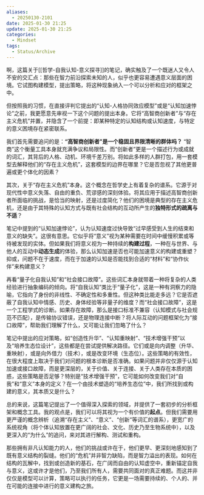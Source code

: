 ```yaml
---
aliases:
  - 20250130-2101
date: 2025-01-30 21:25
update: 2025-01-30 21:25
categories:
  - Mindset
tags:
  - Status/Archive
---
```

啊，这篇关于[[哲学-自我认知-意义探寻]]的笔记，确实触及了一个既迷人又令人不安的交汇点：那些在智力前沿探索未知的人，似乎也更容易遭遇意义层面的困境。它试图构建模型，提出策略，将这种现象纳入一个可以分析和应对的框架之中。

但按照我的习惯，在直接评判它提出的“认知-人格协同效应模型”或是“认知加速悖论”之前，我更愿意先审视一下这个问题的提出本身。它将“高智商创新者”与“存在主义危机”并置，并隐含了一个前提：即某种特定的认知结构或认知速度，与特定的意义困境存在紧密联系。

我们首先需要追问的是：**“高智商创新者”是一个稳固且界限清晰的群体吗？** “智商”这个衡量工具本身就充满争议和局限性。而“创新者”更是一个描述行为或成就的词汇，其背后的人格、动机、环境千差万别。将如此多样的人群打包，用一套模型去解释他们的“存在主义危机”，这套模型的边界在哪里？它是否忽视了其他更普遍或更个体化的因素？

其次，关于“存在主义危机”本身。这个概念在哲学史上有着复杂的谱系。它源于对现代性中意义失落、自由的重负、荒谬感的深刻体验。将其应用于描述高智商创新者所面临的挑战，是恰当的映射，还是过度简化？他们的困境是典型的存在主义危机，还是由于其特殊的认知方式与既有社会结构的互动所产生的**独特形式的疏离与不适**？

笔记中提到的“认知加速悖论”，认为认知速度过快导致“过早感受到人生的结束和意义的缺失”。这很有意思。它似乎将“意义”视为某种需要在时间中缓慢积累或等待被发现的实体。但如果我们将意义视为一种持续的**构建过程**，一种在与世界、与他人的互动中**动态生成**的体验，那么认知加速是否也可能加速意义的构建或重塑？抑或，问题不在于速度，而在于加速的认知是否能找到合适的“材料”和“协作伙伴”来构建意义？

再看“量子化自我认知”和“社会接口故障”。这些词汇本身就带着一种将复杂的人类经验进行抽象编码的倾向。将“自我认知”类比于“量子化”，这是一种有洞察力的隐喻，它指向了身份的非线性、不确定性和多重性。但这种类比能走多远？它是否遮蔽了自我认知中情感、历史、身体经验等非量子的维度？而“社会接口故障”，这是一个工程学式的诊断。如果存在故障，那么是接口标准不兼容（认知模式与社会规范不匹配），是传输协议错误，还是物理连接中断？将人际互动的问题框架化为“接口故障”，帮助我们理解了什么，又可能让我们忽略了什么？

笔记中提出的应对策略，如“创造性升华”、“认知重映射”、“技术增强干预”以及“培养生态位设计”，这些都是在尝试提供解决路径。它们或是向内调整（升华、重映射），或是向外借力（技术），或是改变环境（生态位）。这些策略的有效性，在很大程度上取决于我们对问题的根本诊断是否准确。如果问题并非仅仅源于认知加速或接口故障，而是更深层的，关于价值、关于连接、关于人类存在本质的困惑，这些策略是否足够？特别是“技术增强干预”，它可能如何改变我们对“自我”和“意义”本身的定义？在一个由技术塑造的“培养生态位”中，我们所找到或构建的意义，其本质又是什么？

总的来说，这篇笔记提出了一个值得深入探索的领域，并提供了一套初步的分析框架和概念工具。我的观点是，我们可以将其视为一个有价值的**起点**。但我们需要用更严谨的概念辨析（追溯“存在主义”、“意义”、“创新”等词汇的谱系），更宽广的系统视角（将个体认知放置在更广阔的社会、文化、历史乃至生物系统中），以及更深入的“为什么”的追问，来对其进行解构、测试和重构。

那些拥有非凡认知能力的人，他们的挑战或许在于，他们更早、更深刻地感知到了既有意义结构的裂缝。他们的“危机”并非智力缺陷，而是智力溢出的表现。如何在结构的瓦解中，找到或创造新的基石，在广阔而自由的认知虚空中，重新锚定自我与意义，这或许才是他们，乃至我们所有人，需要共同面对的真正难题。而这并非仅仅是模型可以计算，策略可以执行的任务，它更是一场需要持续的、个人的、并在可能的连接中进行的意义建构之旅。